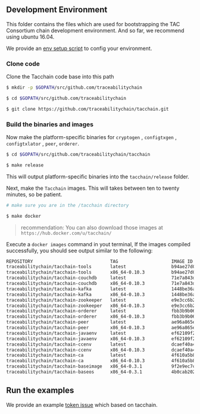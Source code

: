 ## Development Environment

This folder contains the files which are used for bootstrapping the TAC Consortium chain development environment.
And so far, we recommend using ubuntu 16.04.

We provide an [env setup script](../devops/setup-env.sh) to config your environment.

### Clone code

Clone the Tacchain code base into this path

```bash
$ mkdir -p $GOPATH/src/github.com/traceabilitychain

$ cd $GOPATH/src/github.com/traceabilitychain

$ git clone https://github.com/traceabilitychain/tacchain.git

```

### Build the binaries and images

Now make the platform-specific binaries for `cryptogen` , `configtxgen` , `configtxlator` ,
`peer`, `orderer`.

```bash
$ cd $GOPATH/src/github.com/traceabilitychain/tacchain

$ make release
```

This will output platform-specific binaries into the ``tacchain/release`` folder.

Next, make the `Tacchain` images. This will takes between ten to twenty minutes, so be patient.

```bash
# make sure you are in the /tacchain directory

$ make docker

```

> recommendation: You can also download those images at `https://hub.docker.com/u/tacchain/`

Execute a `docker images` command in yout terminal, If the images compiled successfully, you should
see output similar to the following:

```bash
REPOSITORY                             TAG                    IMAGE ID            CREATED             SIZE
traceabilitychain/tacchain-tools       latest                 b94ae27d0032        8 days ago          1.342 GB
traceabilitychain/tacchain-tools       x86_64-0.10.3          b94ae27d0032        8 days ago          1.342 GB
traceabilitychain/tacchain-couchdb     latest                 71e7a843daac        8 days ago          1.514 GB
traceabilitychain/tacchain-couchdb     x86_64-0.10.3          71e7a843daac        8 days ago          1.514 GB
traceabilitychain/tacchain-kafka       latest                 1448be36a1d7        9 days ago          1.309 GB
traceabilitychain/tacchain-kafka       x86_64-0.10.3          1448be36a1d7        9 days ago          1.309 GB
traceabilitychain/tacchain-zookeeper   latest                 e9e3cc6b2883        9 days ago          1.327 GB
traceabilitychain/tacchain-zookeeper   x86_64-0.10.3          e9e3cc6b2883        9 days ago          1.327 GB
traceabilitychain/tacchain-orderer     latest                 fbb3b9b060a6        9 days ago          180.1 MB
traceabilitychain/tacchain-orderer     x86_64-0.10.3          fbb3b9b060a6        9 days ago          180.1 MB
traceabilitychain/tacchain-peer        latest                 ae96a865e213        9 days ago          183.4 MB
traceabilitychain/tacchain-peer        x86_64-0.10.3          ae96a865e213        9 days ago          183.4 MB
traceabilitychain/tacchain-javaenv     latest                 ef62109f2ad1        9 days ago          1.425 GB
traceabilitychain/tacchain-javaenv     x86_64-0.10.3          ef62109f2ad1        9 days ago          1.425 GB
traceabilitychain/tacchain-ccenv       latest                 dcaef40a4d5a        9 days ago          1.293 GB
traceabilitychain/tacchain-ccenv       x86_64-0.10.3          dcaef40a4d5a        9 days ago          1.293 GB
traceabilitychain/tacchain-ca          latest                 4f610a5b8393        7 weeks ago         238.2 MB
traceabilitychain/tacchain-ca          x86_64-0.10.3          4f610a5b8393        7 weeks ago         238.2 MB
traceabilitychain/tacchain-baseimage   x86_64-0.3.1           9f2e9ec7c527        7 months ago        1.268 GB
traceabilitychain/tacchain-baseos      x86_64-0.3.1           4b0cab202084        7 months ago        156.6 MB
```

## Run the examples

We provide an example [token issue](../examples/cli_test) which based on tacchain.

